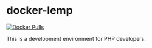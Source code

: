 docker-lemp
===========

[![Docker Pulls](https://img.shields.io/docker/pulls/huongdp/lemp.svg)](https://hub.docker.com/r/huongdp/lemp/)

This is a development environment for PHP developers.
